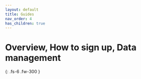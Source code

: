 ```yaml
---
layout: default
title: Guides
nav_order: 4
has_children: true
---
```


# Overview, How to sign up, Data management
{: .fs-6 .fw-300 }

